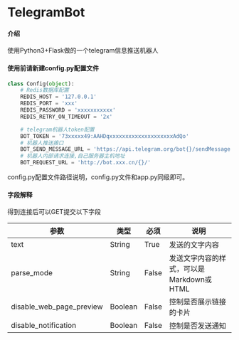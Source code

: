 # TelegramBot

#### 介绍
使用Python3+Flask做的一个telegram信息推送机器人

#### 使用前请新建config.py配置文件

``` python
class Config(object):
    # Redis数据库配置
    REDIS_HOST = '127.0.0.1'
    REDIS_PORT = 'xxx'
    REDIS_PASSWORD = 'xxxxxxxxxxx'
    REDIS_RETRY_ON_TIMEOUT = '2x'

    # telegram机器人token配置
    BOT_TOKEN = '73xxxxx49:AAHDqxxxxxxxxxxxxxxxxxxxxAdQo'
    # 机器人推送接口
    BOT_SEND_MESSAGE_URL = 'https://api.telegram.org/bot{}/sendMessage'.format(BOT_TOKEN)
    # 机器人内部请求连接,自己服务器主机地址
    BOT_REQUEST_URL = 'http://bot.xxx.cn/{}/'
```
config.py配置文件路径说明，config.py文件和app.py同级即可。

#### 字段解释

得到连接后可以GET提交以下字段

| 参数                     | 类型    | 必须  | 说明                                     |
| ------------------------ | ------- | ----- | ---------------------------------------- |
| text                     | String  | True  | 发送的文字内容                           |
| parse_mode               | String  | False | 发送文字内容的样式，可以是Markdown或HTML |
| disable_web_page_preview | Boolean | False | 控制是否展示链接的卡片                   |
| disable_notification     | Boolean | False | 控制是否发送通知                         |